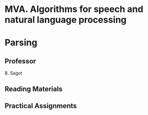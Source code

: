 # MVA. Algorithms for speech and natural language processing
# Parsing

## Professor
B. Sagot

## Reading Materials


## Practical Assignments


